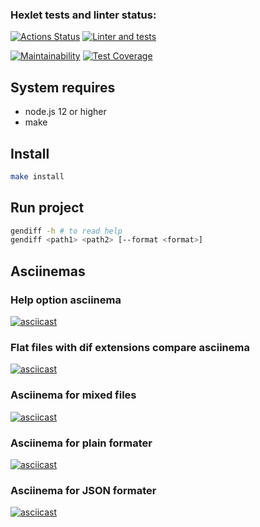 ### Hexlet tests and linter status:
[![Actions Status](https://github.com/SKornya/frontend-project-46/workflows/hexlet-check/badge.svg)](https://github.com/SKornya/frontend-project-46/actions)
[![Linter and tests](https://github.com/SKornya/frontend-project-46/workflows/lint%20and%20tests%20check/badge.svg)](https://github.com/SKornya/frontend-project-46/actions)

[![Maintainability](https://api.codeclimate.com/v1/badges/b0d4ed0dfd572b81be2c/maintainability)](https://codeclimate.com/github/SKornya/frontend-project-46/maintainability)
[![Test Coverage](https://api.codeclimate.com/v1/badges/dfc50c2d88cd46d069c1/test_coverage)](https://codeclimate.com/github/SKornya/frontend-project-46/test_coverage)

## System requires

- node.js 12 or higher
- make

## Install

```bash
make install
```

## Run project

```bash
gendiff -h # to read help
gendiff <path1> <path2> [--format <format>]
```

## Asciinemas

### Help option asciinema

[![asciicast](https://asciinema.org/a/pWUEDOkcC3R99jMN2oEbcYjy6.svg)](https://asciinema.org/a/pWUEDOkcC3R99jMN2oEbcYjy6)

### Flat files with dif extensions compare asciinema

[![asciicast](https://asciinema.org/a/543279.svg)](https://asciinema.org/a/543279)

### Asciinema for mixed files

[![asciicast](https://asciinema.org/a/MftGjudeFDhY1N35BSHrAjPYu.svg)](https://asciinema.org/a/MftGjudeFDhY1N35BSHrAjPYu)

### Asciinema for plain formater

[![asciicast](https://asciinema.org/a/wZHgq0DFOvvi1WYze9mryFG1n.svg)](https://asciinema.org/a/wZHgq0DFOvvi1WYze9mryFG1n)

### Asciinema for JSON formater

[![asciicast](https://asciinema.org/a/RiBj9kHIpxqmZKEz25oqezJvB.svg)](https://asciinema.org/a/RiBj9kHIpxqmZKEz25oqezJvB)
